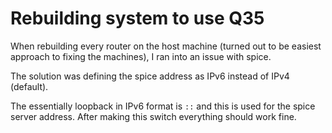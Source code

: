 # Rebuilding system to use Q35
When rebuilding every router on the host machine (turned out to be easiest 
approach to fixing the machines), I ran into an issue with spice.

The solution was defining the spice address as IPv6 instead of IPv4 (default). 

The essentially loopback in IPv6 format is `::` and this is used for the
spice server address. After making this switch everything should work fine.
